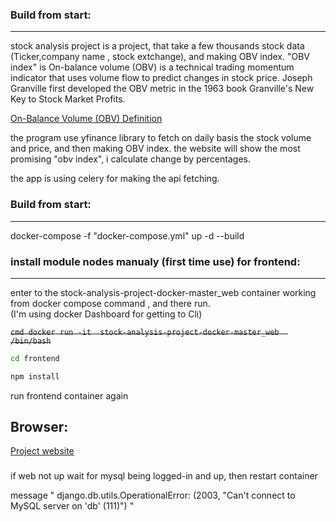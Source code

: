 
### Build from start:
---------------------
stock analysis project is a project,  that take  a few thousands stock data (Ticker,company name , stock extchange),  and making OBV index.
"OBV index" is On-balance volume (OBV) is a technical trading momentum indicator that uses volume flow to predict changes in stock price. Joseph Granville first developed the OBV metric in the 1963 book Granville's New Key to Stock Market Profits. 

[On-Balance Volume (OBV) Definition](https://www.investopedia.com/terms/o/onbalancevolume.asp)


the program use yfinance library to fetch on daily basis the stock volume and price, and then making OBV index.
the website will show the most promising "obv index", i calculate change by percentages.


the app is using celery for making the api fetching.


### Build from start:
---------------------

docker-compose -f "docker-compose.yml" up -d --build



### install module nodes manualy (first time use) for frontend:
---------------------------------------------------------------

enter to the stock-analysis-project-docker-master_web container working  from docker compose command , and there run.  
(I'm using docker Dashboard for getting to Cli)

~~```cmd
docker run -it  stock-analysis-project-docker-master_web  /bin/bash```~~

```cmd
cd frontend
```
```cmd 
npm install
```

run frontend container again



## Browser:
[Project website](http://127.0.0.1:8000/)


###
if web not up  wait for  mysql being logged-in and up, then restart  container

message  " django.db.utils.OperationalError: (2003, "Can't connect to MySQL server on 'db' (111)") "